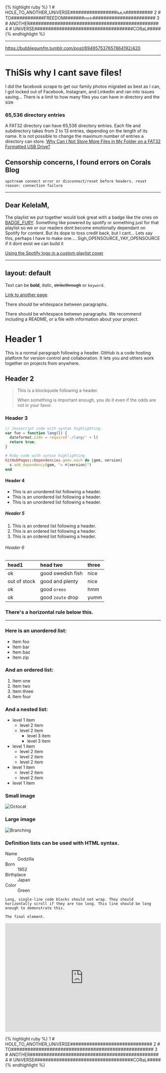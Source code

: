  {% highlight ruby %}
1 # HOLE_TO_ANOTHER_UNiVERSE#################ኬሊላ##########
2 # TO############FREEDOM#######ነፃነት#######################
3 # ANOTHER###############################################
4 # UNiVERSE####################################CORaL#####
{% endhighlight %}
<hr>
 <div class="tumblr-post" data-href="https://embed.tumblr.com/embed/post/UsBn8x27KIdjP-rs6P0UUQ/694957537657864192" data-did="789634cec5c081960fb3a7d539d81a7e190ad4cc"><a href="https://bubblegumfm.tumblr.com/post/694957537657864192/420">https://bubblegumfm.tumblr.com/post/694957537657864192/420</a></div>  <script async src="https://assets.tumblr.com/post.js"></script>
 <hr>
 
# ThiSis why I cant save files!
I did the facebook scrape to get our family photos migrated as best as I can, I got locked out of Facebook, Instagram, and Linkedin and ran into issues saving... There is a limit to how many files you can have in  directory and the size 
### 65,536 directory entries
A FAT32 directory can have 65,536 directory entries. Each file and subdirectory takes from 2 to 13 entries, depending on the length of its name. It is not possible to change the maximum number of entries a directory can store.
[Why Can I Not Store More Files in My Folder on a FAT32 Formatted USB Drive?](https://knowledge.ni.com/KnowledgeArticleDetails?id=kA00Z000000kHahSAE#:~:text=A%20FAT32%20directory%20can%20have,entries%20a%20directory%20can%20store.)

## Censorship concerns, I found errors on Corals Blog
```
upstream connect error or disconnect/reset before headers. reset reason: connection failure
```
<hr>

## Dear KelelaM,
The playlist we put together would look great with a badge like the ones on [BADGE_FURY](https://badge.fury.io/). Something like powered by spotify or something just for that playlist so we or our readers dont become emotionally dependant on Spotify for content. But its dope to toss credit back, but I cant... Lets say this, perhaps I have to make  one.... Sigh_OPENSOURCE_YAY_OPENSOURCE if it dont exist we can build it

[Using the Spotify logo in a custom playlist cover](https://community.spotify.com/t5/Desktop-Windows/Using-the-Spotify-logo-in-a-custom-playlist-cover/td-p/4635233)

---
layout: default
---

Text can be **bold**, _italic_, ~~strikethrough~~ or `keyword`.

[Link to another page](./another-page.html).

There should be whitespace between paragraphs.

There should be whitespace between paragraphs. We recommend including a README, or a file with information about your project.

# Header 1

This is a normal paragraph following a header. GitHub is a code hosting platform for version control and collaboration. It lets you and others work together on projects from anywhere.

## Header 2

> This is a blockquote following a header.
>
> When something is important enough, you do it even if the odds are not in your favor.

### Header 3

```js
// Javascript code with syntax highlighting.
var fun = function lang(l) {
  dateformat.i18n = require('./lang/' + l)
  return true;
}
```

```ruby
# Ruby code with syntax highlighting
GitHubPages::Dependencies.gems.each do |gem, version|
  s.add_dependency(gem, "= #{version}")
end
```

#### Header 4

*   This is an unordered list following a header.
*   This is an unordered list following a header.
*   This is an unordered list following a header.

##### Header 5

1.  This is an ordered list following a header.
2.  This is an ordered list following a header.
3.  This is an ordered list following a header.

###### Header 6

| head1        | head two          | three |
|:-------------|:------------------|:------|
| ok           | good swedish fish | nice  |
| out of stock | good and plenty   | nice  |
| ok           | good `oreos`      | hmm   |
| ok           | good `zoute` drop | yumm  |

### There's a horizontal rule below this.

* * *

### Here is an unordered list:

*   Item foo
*   Item bar
*   Item baz
*   Item zip

### And an ordered list:

1.  Item one
1.  Item two
1.  Item three
1.  Item four

### And a nested list:

- level 1 item
  - level 2 item
  - level 2 item
    - level 3 item
    - level 3 item
- level 1 item
  - level 2 item
  - level 2 item
  - level 2 item
- level 1 item
  - level 2 item
  - level 2 item
- level 1 item

### Small image

![Octocat](https://github.githubassets.com/images/icons/emoji/octocat.png)

### Large image

![Branching](https://guides.github.com/activities/hello-world/branching.png)


### Definition lists can be used with HTML syntax.

<dl>
<dt>Name</dt>
<dd>Godzilla</dd>
<dt>Born</dt>
<dd>1952</dd>
<dt>Birthplace</dt>
<dd>Japan</dd>
<dt>Color</dt>
<dd>Green</dd>
</dl>

```
Long, single-line code blocks should not wrap. They should horizontally scroll if they are too long. This line should be long enough to demonstrate this.
```

```
The final element.
```
<iframe style="border-radius:0px" src="https://open.spotify.com/embed/track/0u2lumqwdITUiJFZuygCYL?utm_source=generator" width="100%" height="352" frameBorder="0" allowfullscreen="" allow="autoplay; clipboard-write; encrypted-media; fullscreen; picture-in-picture" loading="lazy"></iframe>

{% highlight ruby %}
1 # HOLE_TO_ANOTHER_UNiVERSE##############################
2 # TO####################################################
3 # ANOTHER###############################################
4 # UNiVERSE####################################CORaL#####
{% endhighlight %}